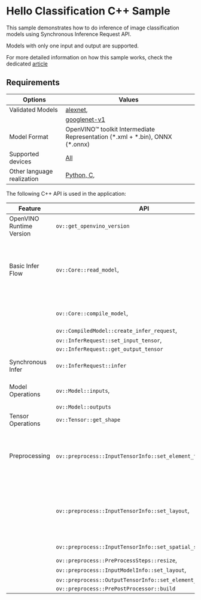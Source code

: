 # Hello Classification C++ Sample

This sample demonstrates how to do inference of image classification models using Synchronous Inference Request API.

Models with only one input and output are supported.

For more detailed information on how this sample works, check the dedicated [article](https://docs.openvino.ai/2023.3/openvino_sample_hello_classification.html)

## Requirements

| Options                     | Values                                                                                                                        |
| ----------------------------| ------------------------------------------------------------------------------------------------------------------------------|
| Validated Models            | [alexnet](https://docs.openvino.ai/2023.3/omz_models_model_alexnet.html),                                                     |
|                             | [googlenet-v1](https://docs.openvino.ai/2023.3/omz_models_model_googlenet_v1.html)                                            |
| Model Format                | OpenVINO™ toolkit Intermediate Representation (\*.xml + \*.bin), ONNX (\*.onnx)                                               |
| Supported devices           | [All](https://docs.openvino.ai/2024/about-openvino/compatibility-and-support/supported-devices.html)                           |
| Other language realization  | [Python, C](https://docs.openvino.ai/2023.3/openvino_sample_hello_classification.html),         |

The following C++ API is used in the application:

| Feature                   | API                                                            | Description                                                                            |
| --------------------------| ---------------------------------------------------------------|----------------------------------------------------------------------------------------|
| OpenVINO Runtime Version  | ``ov::get_openvino_version``                                   | Get Openvino API version                                                               |
| Basic Infer Flow          | ``ov::Core::read_model``,                                      | Common API to do inference: read and compile a model, create an infer request,         |
|                           | ``ov::Core::compile_model``,                                   | configure input and output tensors                                                     |
|                           | ``ov::CompiledModel::create_infer_request``,                   |                                                                                        |
|                           | ``ov::InferRequest::set_input_tensor``,                        |                                                                                        |
|                           | ``ov::InferRequest::get_output_tensor``                        |                                                                                        |
| Synchronous Infer         | ``ov::InferRequest::infer``                                    | Do synchronous inference                                                               |
| Model Operations          | ``ov::Model::inputs``,                                         | Get inputs and outputs of a model                                                      |
|                           | ``ov::Model::outputs``                                         |                                                                                        |
| Tensor Operations         | ``ov::Tensor::get_shape``                                      | Get a tensor shape                                                                     |
| Preprocessing             | ``ov::preprocess::InputTensorInfo::set_element_type``,         | Set image of the original size as input for a model with other input size. Resize      |
|                           | ``ov::preprocess::InputTensorInfo::set_layout``,               | and layout conversions are performed automatically by the corresponding plugin         |
|                           | ``ov::preprocess::InputTensorInfo::set_spatial_static_shape``, | just before inference.                                                                 |
|                           | ``ov::preprocess::PreProcessSteps::resize``,                   |                                                                                        |
|                           | ``ov::preprocess::InputModelInfo::set_layout``,                |                                                                                        |
|                           | ``ov::preprocess::OutputTensorInfo::set_element_type``,        |                                                                                        |
|                           | ``ov::preprocess::PrePostProcessor::build``                    |                                                                                        |
